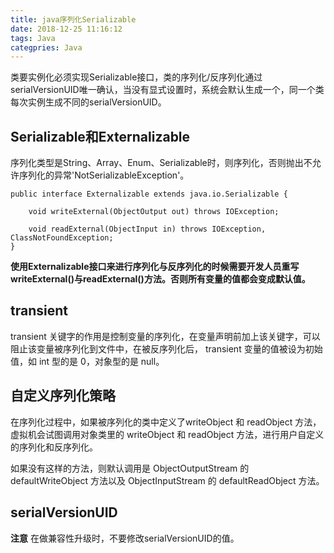 ```yaml
---
title: java序列化Serializable
date: 2018-12-25 11:16:12
tags: Java
categpries: Java
---
```

类要实例化必须实现Serializable接口，类的序列化/反序列化通过serialVersionUID唯一确认，当没有显式设置时，系统会默认生成一个，同一个类每次实例生成不同的serialVersionUID。

<!-- more -->

## Serializable和Externalizable

序列化类型是String、Array、Enum、Serializable时，则序列化，否则抛出不允许序列化的异常'NotSerializableException'。

```
public interface Externalizable extends java.io.Serializable {

    void writeExternal(ObjectOutput out) throws IOException;

    void readExternal(ObjectInput in) throws IOException, ClassNotFoundException;
}
```

**使用Externalizable接口来进行序列化与反序列化的时候需要开发人员重写 writeExternal()与readExternal()方法。否则所有变量的值都会变成默认值。**

## transient
transient 关键字的作用是控制变量的序列化，在变量声明前加上该关键字，可以阻止该变量被序列化到文件中，在被反序列化后， transient 变量的值被设为初始值，如 int 型的是 0，对象型的是 null。

## 自定义序列化策略

在序列化过程中，如果被序列化的类中定义了writeObject 和 readObject 方法，虚拟机会试图调用对象类里的 writeObject 和 readObject 方法，进行用户自定义的序列化和反序列化。

如果没有这样的方法，则默认调用是 ObjectOutputStream 的 defaultWriteObject 方法以及 ObjectInputStream 的 defaultReadObject 方法。

## serialVersionUID

**注意** 在做兼容性升级时，不要修改serialVersionUID的值。








